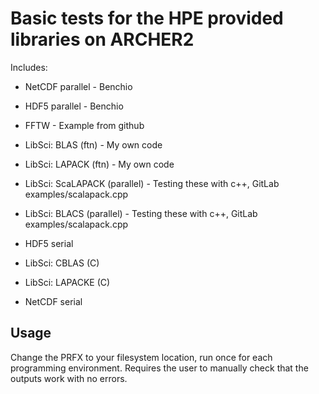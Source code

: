 Basic tests for the HPE provided libraries on ARCHER2
=====================================================

Includes:
- NetCDF parallel - Benchio
- HDF5 parallel - Benchio
- FFTW - Example from github
- LibSci: BLAS (ftn) - My own code
- LibSci: LAPACK (ftn) - My own code
- LibSci: ScaLAPACK (parallel) - Testing these with c++, GitLab examples/scalapack.cpp
- LibSci: BLACS (parallel) - Testing these with c++, GitLab examples/scalapack.cpp
- HDF5 serial


- LibSci: CBLAS (C)
- LibSci: LAPACKE (C)
- NetCDF serial

Usage
------
Change the PRFX to your filesystem location, run once for each programming environment. Requires the user to manually check that the outputs work with no errors.
